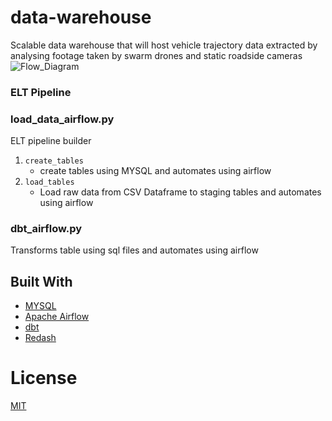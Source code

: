# data-warehouse
Scalable data warehouse that will host vehicle trajectory data extracted by analysing footage taken by swarm drones and static roadside cameras
![Flow_Diagram](https://user-images.githubusercontent.com/55177259/180666757-6a75971c-4545-49fc-a7a4-930f049fd11f.png)



### ELT Pipeline
### load_data_airflow.py
ELT pipeline builder

1. `create_tables`
	* create tables using MYSQL and automates using airflow
2. `load_tables`
	* Load raw data from CSV Dataframe to  staging tables and automates using airflow

### dbt_airflow.py
Transforms table using sql files and automates using airflow

## Built With

* [MYSQL](https://www.mysql.com/)
* [Apache Airflow](https://airflow.apache.org/)
* [dbt](https://www.getdbt.com/)
* [Redash](https://redash.io/)

# License
[MIT](https://github.com/Amulah-98/Data-Warehouse-using-MYSQL)
